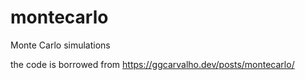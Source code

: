 # montecarlo
Monte Carlo simulations

the code is borrowed from https://ggcarvalho.dev/posts/montecarlo/
